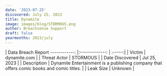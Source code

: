 ```yaml
---
date: '2023-07-25'
discovered: July 25, 2023
title: Dynamite
image: images/blog/STORMOUS.png
author: Breachsense Support
draft: false
yearmonths: 2023/july
---
```



| Data Breach Report
------------:     |:-------------:    | :-----:|
| Victim      | dynamite.com      | 
| Threat Actor      | STORMOUS      | 
| Date Discovered      | Jul 25, 2023      | 
| Description      | Dynamite Entertainment is a publishing company that offers comic books and comic titles.      | 
| Leak Size      | Unknown      | 

